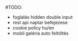 #TODO:
* foglalás hidden double input
* rest api naptar befejezese
* cookie policy hu/en
* mobil galéria auto feltöltés

